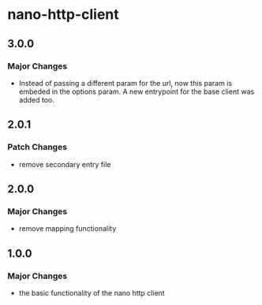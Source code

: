 # nano-http-client

## 3.0.0

### Major Changes

- Instead of passing a different param for the url, now this param is embeded in the options param. A new entrypoint for the base client was added too.

## 2.0.1

### Patch Changes

- remove secondary entry file

## 2.0.0

### Major Changes

- remove mapping functionality

## 1.0.0

### Major Changes

- the basic functionality of the nano http client
